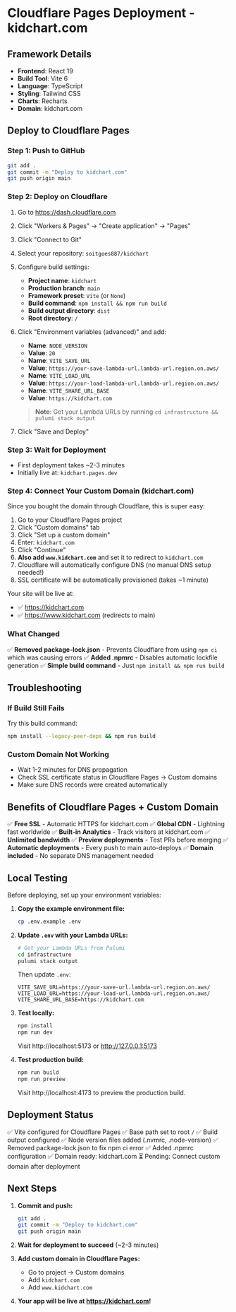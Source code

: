# Cloudflare Pages Deployment - kidchart.com

## Framework Details
- **Frontend**: React 19
- **Build Tool**: Vite 6
- **Language**: TypeScript
- **Styling**: Tailwind CSS
- **Charts**: Recharts
- **Domain**: kidchart.com

## Deploy to Cloudflare Pages

### Step 1: Push to GitHub
```bash
git add .
git commit -m "Deploy to kidchart.com"
git push origin main
```

### Step 2: Deploy on Cloudflare

1. Go to https://dash.cloudflare.com
2. Click "Workers & Pages" → "Create application" → "Pages"
3. Click "Connect to Git"
4. Select your repository: `soitgoes887/kidchart`
5. Configure build settings:
   - **Project name**: `kidchart`
   - **Production branch**: `main`
   - **Framework preset**: `Vite` (or `None`)
   - **Build command**: `npm install && npm run build`
   - **Build output directory**: `dist`
   - **Root directory**: `/`

6. Click "Environment variables (advanced)" and add:
   - **Name**: `NODE_VERSION`
   - **Value**: `20`
   - **Name**: `VITE_SAVE_URL`
   - **Value**: `https://your-save-lambda-url.lambda-url.region.on.aws/`
   - **Name**: `VITE_LOAD_URL`
   - **Value**: `https://your-load-lambda-url.lambda-url.region.on.aws/`
   - **Name**: `VITE_SHARE_URL_BASE`
   - **Value**: `https://kidchart.com`

   > **Note**: Get your Lambda URLs by running `cd infrastructure && pulumi stack output`

7. Click "Save and Deploy"

### Step 3: Wait for Deployment
- First deployment takes ~2-3 minutes
- Initially live at: `kidchart.pages.dev`

### Step 4: Connect Your Custom Domain (kidchart.com)

Since you bought the domain through Cloudflare, this is super easy:

1. Go to your Cloudflare Pages project
2. Click "Custom domains" tab
3. Click "Set up a custom domain"
4. Enter: `kidchart.com`
5. Click "Continue"
6. **Also add `www.kidchart.com`** and set it to redirect to `kidchart.com`
7. Cloudflare will automatically configure DNS (no manual DNS setup needed!)
8. SSL certificate will be automatically provisioned (takes ~1 minute)

Your site will be live at:
- ✅ https://kidchart.com
- ✅ https://www.kidchart.com (redirects to main)

### What Changed

✅ **Removed package-lock.json** - Prevents Cloudflare from using `npm ci` which was causing errors
✅ **Added .npmrc** - Disables automatic lockfile generation
✅ **Simple build command** - Just `npm install && npm run build`

## Troubleshooting

### If Build Still Fails
Try this build command:
```bash
npm install --legacy-peer-deps && npm run build
```

### Custom Domain Not Working
- Wait 1-2 minutes for DNS propagation
- Check SSL certificate status in Cloudflare Pages → Custom domains
- Make sure DNS records were created automatically

## Benefits of Cloudflare Pages + Custom Domain

✅ **Free SSL** - Automatic HTTPS for kidchart.com
✅ **Global CDN** - Lightning fast worldwide
✅ **Built-in Analytics** - Track visitors at kidchart.com
✅ **Unlimited bandwidth**
✅ **Preview deployments** - Test PRs before merging
✅ **Automatic deployments** - Every push to main auto-deploys
✅ **Domain included** - No separate DNS management needed

## Local Testing

Before deploying, set up your environment variables:

1. **Copy the example environment file:**
   ```bash
   cp .env.example .env
   ```

2. **Update `.env` with your Lambda URLs:**
   ```bash
   # Get your Lambda URLs from Pulumi
   cd infrastructure
   pulumi stack output
   ```

   Then update `.env`:
   ```
   VITE_SAVE_URL=https://your-save-url.lambda-url.region.on.aws/
   VITE_LOAD_URL=https://your-load-url.lambda-url.region.on.aws/
   VITE_SHARE_URL_BASE=https://kidchart.com
   ```

3. **Test locally:**
   ```bash
   npm install
   npm run dev
   ```
   Visit http://localhost:5173 or http://127.0.0.1:5173

4. **Test production build:**
   ```bash
   npm run build
   npm run preview
   ```
   Visit http://localhost:4173 to preview the production build.

## Deployment Status

✅ Vite configured for Cloudflare Pages
✅ Base path set to root `/`
✅ Build output configured
✅ Node version files added (.nvmrc, .node-version)
✅ Removed package-lock.json to fix npm ci error
✅ Added .npmrc configuration
✅ Domain ready: kidchart.com
⏳ Pending: Connect custom domain after deployment

## Next Steps

1. **Commit and push:**
   ```bash
   git add .
   git commit -m "Deploy to kidchart.com"
   git push origin main
   ```

2. **Wait for deployment to succeed** (~2-3 minutes)

3. **Add custom domain in Cloudflare Pages:**
   - Go to project → Custom domains
   - Add `kidchart.com`
   - Add `www.kidchart.com`

4. **Your app will be live at https://kidchart.com!**



